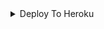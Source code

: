 <details><summary>Deploy To Heroku</summary>
<p>
<br>
<a href="https://heroku.com/deploy?template=https://github.com/TEAM-FLUFFY/JINN-RobOt/tree/main">
  <img src="https://www.herokucdn.com/deploy/button.svg" alt="Deploy">
</a>
</p>
</details>
